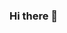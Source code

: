### Hi there 👋

<!--
**renanzinhoarch/renanzinhoarch** is a ✨ _special_ ✨ repository because its `README.md` (this file) appears on your GitHub profile.

Here are some ideas to get you started:
eeeeee
- 🔭 I’m currently working on ...
- 🌱 I’m currently learning ...
- 👯 I’m looking to collaborate on rerewrewrwerewrwe...
- 🤔 I’m looking for help with ...
- 💬 Ask me about ...
- 📫 How to reach me: ...
- 😄 Pronouns: ...
- ⚡ Fun fact: ...
-->
